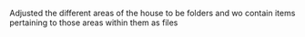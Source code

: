 Adjusted the different areas of the house to be folders and wo contain items pertaining to those areas within them as files



